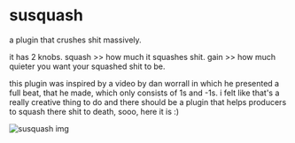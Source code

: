 # susquash
a plugin that crushes shit massively.

it has 2 knobs.
squash >> how much it squashes shit.
gain >> how much quieter you want your squashed shit to be.

this plugin was inspired by a video by dan worrall in which he presented a
full beat, that he made, which only consists of 1s and -1s.
i felt like that's a really creative thing to do and there should be
a plugin that helps producers to squash there shit to death, sooo,
here it is :)

![susquash img](https://user-images.githubusercontent.com/54960398/140665941-9c6090f5-d7d1-48e9-b8e0-621859b4b097.PNG)

